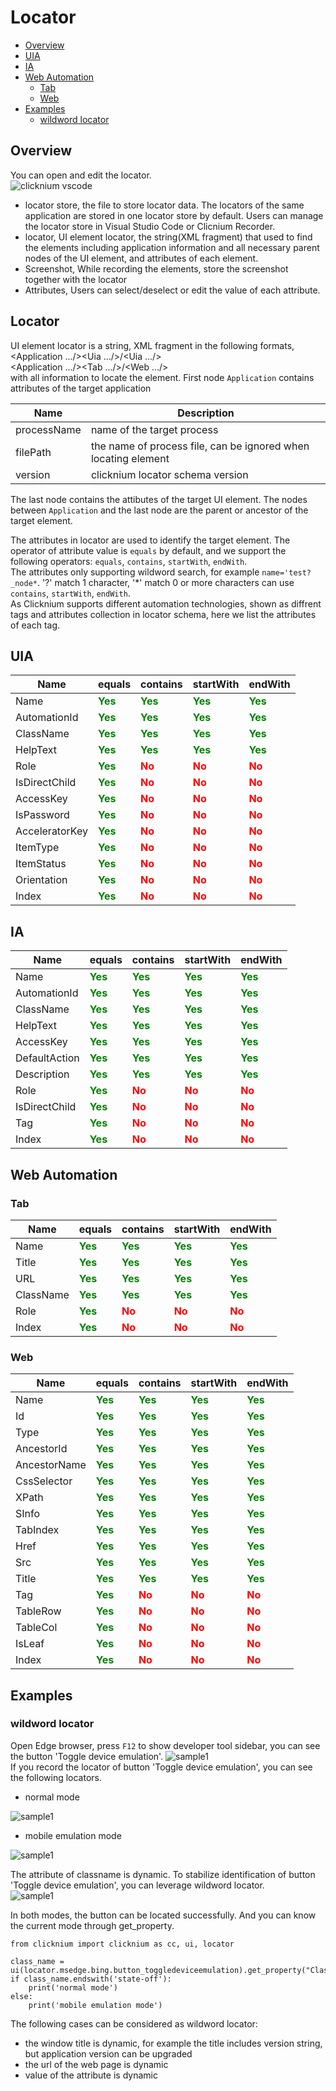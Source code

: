 # Locator<!-- {docsify-ignore-all} -->

  - [Overview](#overview)
  - [UIA](#uia)
  - [IA](#ia)
  - [Web Automation](#web-automation)
    - [Tab](#tab)
    - [Web](#web)
  - [Examples](#examples)
    - [wildword locator](#wildword-locator)

## Overview 
You can open and edit the locator.  
![clicknium vscode](../img/main.png) 
- locator store, the file to store locator data. The locators of the same application are stored in one locator store by default. Users can manage the locator store in Visual Studio Code or Clicnium Recorder.
- locator, UI element locator, the string(XML fragment) that used to find the elements including application information and all necessary parent nodes of the UI element, and attributes of each element.
- Screenshot, While recording the elements, store the screenshot together with the locator
- Attributes, Users can select/deselect or edit the value of each attribute.
  
## Locator
UI element locator is a string, XML fragment in the following formats,
<Application .../><Uia .../>/<Uia .../>  
<Application .../><Tab .../>/<Web .../>  
with all information to locate the element.
First node `Application` contains attributes of the target application
<Application processName="notepad" filePath="notepad.exe" version="1.3" />  

| Name      | Description |
| ----------- | ----------- |
| processName      |  name of the target process   |
| filePath      |  the name of process file, can be ignored when locating element  |
| version      |  clicknium locator schema version   |  

The last node contains the attibutes of the target UI element.
The nodes between `Application` and the last node are the parent or ancestor of the target element.

The attributes in locator are used to identify the target element. The operator of attribute value is `equals` by default, and we support the following operators:
`equals`, `contains`, `startWith`, `endWith`.  
The attributes only supporting wildword search, for example `name='test?_node*`. '?' match 1 character, '*' match 0 or more characters can use `contains`, `startWith`, `endWith`.  
As Clicknium supports different automation technologies, shown as diffrent tags and attributes collection in locator schema, here we list the attributes of each tag.  

## UIA
| Name      | equals | contains |startWith |endWith |
| ----------- | ----------- |----------- |----------- |----------- |
| Name |  <font color=Green><B>Yes</B></font>   |<font color=Green><B>Yes</B></font>|<font color=Green><B>Yes</B></font>|<font color=Green><B>Yes</B></font>|
| AutomationId |  <font color=Green><B>Yes</B></font>   |<font color=Green><B>Yes</B></font>|<font color=Green><B>Yes</B></font>|<font color=Green><B>Yes</B></font>|
| ClassName |  <font color=Green><B>Yes</B></font>   |<font color=Green><B>Yes</B></font>|<font color=Green><B>Yes</B></font>|<font color=Green><B>Yes</B></font>|
| HelpText |  <font color=Green><B>Yes</B></font>   |<font color=Green><B>Yes</B></font>|<font color=Green><B>Yes</B></font>|<font color=Green><B>Yes</B></font>|
| Role |  <font color=Green><B>Yes</B></font>   |<font color=Red><B>No</B></font>|<font color=Red><B>No</B></font>|<font color=Red><B>No</B></font>|
| IsDirectChild |  <font color=Green><B>Yes</B></font>   |<font color=Red><B>No</B></font>|<font color=Red><B>No</B></font>|<font color=Red><B>No</B></font>|
| AccessKey |  <font color=Green><B>Yes</B></font>   |<font color=Red><B>No</B></font>|<font color=Red><B>No</B></font>|<font color=Red><B>No</B></font>|
| IsPassword |  <font color=Green><B>Yes</B></font>   |<font color=Red><B>No</B></font>|<font color=Red><B>No</B></font>|<font color=Red><B>No</B></font>|
| AcceleratorKey |  <font color=Green><B>Yes</B></font>   |<font color=Red><B>No</B></font>|<font color=Red><B>No</B></font>|<font color=Red><B>No</B></font>|
| ItemType |  <font color=Green><B>Yes</B></font>   |<font color=Red><B>No</B></font>|<font color=Red><B>No</B></font>|<font color=Red><B>No</B></font>|
| ItemStatus |  <font color=Green><B>Yes</B></font>   |<font color=Red><B>No</B></font>|<font color=Red><B>No</B></font>|<font color=Red><B>No</B></font>|
| Orientation |  <font color=Green><B>Yes</B></font>   |<font color=Red><B>No</B></font>|<font color=Red><B>No</B></font>|<font color=Red><B>No</B></font>|
| Index |  <font color=Green><B>Yes</B></font>   |<font color=Red><B>No</B></font>|<font color=Red><B>No</B></font>|<font color=Red><B>No</B></font>|

## IA
| Name      | equals | contains |startWith |endWith |
| ----------- | ----------- |----------- |----------- |----------- |
| Name |  <font color=Green><B>Yes</B></font>   |<font color=Green><B>Yes</B></font>|<font color=Green><B>Yes</B></font>|<font color=Green><B>Yes</B></font>|
| AutomationId |  <font color=Green><B>Yes</B></font>   |<font color=Green><B>Yes</B></font>|<font color=Green><B>Yes</B></font>|<font color=Green><B>Yes</B></font>|
| ClassName |  <font color=Green><B>Yes</B></font>   |<font color=Green><B>Yes</B></font>|<font color=Green><B>Yes</B></font>|<font color=Green><B>Yes</B></font>|
| HelpText |  <font color=Green><B>Yes</B></font>   |<font color=Green><B>Yes</B></font>|<font color=Green><B>Yes</B></font>|<font color=Green><B>Yes</B></font>|
| AccessKey |  <font color=Green><B>Yes</B></font>   |<font color=Green><B>Yes</B></font>|<font color=Green><B>Yes</B></font>|<font color=Green><B>Yes</B></font>|
| DefaultAction |  <font color=Green><B>Yes</B></font>   |<font color=Green><B>Yes</B></font>|<font color=Green><B>Yes</B></font>|<font color=Green><B>Yes</B></font>|
| Description |  <font color=Green><B>Yes</B></font>   |<font color=Green><B>Yes</B></font>|<font color=Green><B>Yes</B></font>|<font color=Green><B>Yes</B></font>|
| Role |  <font color=Green><B>Yes</B></font>   |<font color=Red><B>No</B></font>|<font color=Red><B>No</B></font>|<font color=Red><B>No</B></font>|
| IsDirectChild |  <font color=Green><B>Yes</B></font>   |<font color=Red><B>No</B></font>|<font color=Red><B>No</B></font>|<font color=Red><B>No</B></font>|
| Tag |  <font color=Green><B>Yes</B></font>   |<font color=Red><B>No</B></font>|<font color=Red><B>No</B></font>|<font color=Red><B>No</B></font>|
| Index |  <font color=Green><B>Yes</B></font>   |<font color=Red><B>No</B></font>|<font color=Red><B>No</B></font>|<font color=Red><B>No</B></font>|

## Web Automation

### Tab
| Name      | equals | contains |startWith |endWith |
| ----------- | ----------- |----------- |----------- |----------- |
| Name |  <font color=Green><B>Yes</B></font>   |<font color=Green><B>Yes</B></font>|<font color=Green><B>Yes</B></font>|<font color=Green><B>Yes</B></font>|
| Title |  <font color=Green><B>Yes</B></font>   |<font color=Green><B>Yes</B></font>|<font color=Green><B>Yes</B></font>|<font color=Green><B>Yes</B></font>|
| URL |  <font color=Green><B>Yes</B></font>   |<font color=Green><B>Yes</B></font>|<font color=Green><B>Yes</B></font>|<font color=Green><B>Yes</B></font>|
| ClassName |  <font color=Green><B>Yes</B></font>   |<font color=Green><B>Yes</B></font>|<font color=Green><B>Yes</B></font>|<font color=Green><B>Yes</B></font>|
| Role |  <font color=Green><B>Yes</B></font>   |<font color=Red><B>No</B></font>|<font color=Red><B>No</B></font>|<font color=Red><B>No</B></font>|
| Index |  <font color=Green><B>Yes</B></font>   |<font color=Red><B>No</B></font>|<font color=Red><B>No</B></font>|<font color=Red><B>No</B></font>|

### Web
| Name      | equals | contains |startWith |endWith |
| ----------- | ----------- |----------- |----------- |----------- |
| Name |  <font color=Green><B>Yes</B></font>   |<font color=Green><B>Yes</B></font>|<font color=Green><B>Yes</B></font>|<font color=Green><B>Yes</B></font>|
| Id |  <font color=Green><B>Yes</B></font>   |<font color=Green><B>Yes</B></font>|<font color=Green><B>Yes</B></font>|<font color=Green><B>Yes</B></font>|
| Type |  <font color=Green><B>Yes</B></font>   |<font color=Green><B>Yes</B></font>|<font color=Green><B>Yes</B></font>|<font color=Green><B>Yes</B></font>|
| AncestorId |  <font color=Green><B>Yes</B></font>   |<font color=Green><B>Yes</B></font>|<font color=Green><B>Yes</B></font>|<font color=Green><B>Yes</B></font>|
| AncestorName |  <font color=Green><B>Yes</B></font>   |<font color=Green><B>Yes</B></font>|<font color=Green><B>Yes</B></font>|<font color=Green><B>Yes</B></font>|
| CssSelector |  <font color=Green><B>Yes</B></font>   |<font color=Green><B>Yes</B></font>|<font color=Green><B>Yes</B></font>|<font color=Green><B>Yes</B></font>|
| XPath |  <font color=Green><B>Yes</B></font>   |<font color=Green><B>Yes</B></font>|<font color=Green><B>Yes</B></font>|<font color=Green><B>Yes</B></font>|
| SInfo |  <font color=Green><B>Yes</B></font>   |<font color=Green><B>Yes</B></font>|<font color=Green><B>Yes</B></font>|<font color=Green><B>Yes</B></font>|
| TabIndex |  <font color=Green><B>Yes</B></font>   |<font color=Green><B>Yes</B></font>|<font color=Green><B>Yes</B></font>|<font color=Green><B>Yes</B></font>|
| Href |  <font color=Green><B>Yes</B></font>   |<font color=Green><B>Yes</B></font>|<font color=Green><B>Yes</B></font>|<font color=Green><B>Yes</B></font>|
| Src |  <font color=Green><B>Yes</B></font>   |<font color=Green><B>Yes</B></font>|<font color=Green><B>Yes</B></font>|<font color=Green><B>Yes</B></font>|
| Title |  <font color=Green><B>Yes</B></font>   |<font color=Green><B>Yes</B></font>|<font color=Green><B>Yes</B></font>|<font color=Green><B>Yes</B></font>|
| Tag |  <font color=Green><B>Yes</B></font>   |<font color=Red><B>No</B></font>|<font color=Red><B>No</B></font>|<font color=Red><B>No</B></font>|
| TableRow |  <font color=Green><B>Yes</B></font>   |<font color=Red><B>No</B></font>|<font color=Red><B>No</B></font>|<font color=Red><B>No</B></font>|
| TableCol |  <font color=Green><B>Yes</B></font>   |<font color=Red><B>No</B></font>|<font color=Red><B>No</B></font>|<font color=Red><B>No</B></font>|
| IsLeaf |  <font color=Green><B>Yes</B></font>   |<font color=Red><B>No</B></font>|<font color=Red><B>No</B></font>|<font color=Red><B>No</B></font>|
| Index |  <font color=Green><B>Yes</B></font>   |<font color=Red><B>No</B></font>|<font color=Red><B>No</B></font>|<font color=Red><B>No</B></font>|


## Examples
### wildword locator
Open Edge browser, press `F12` to show developer tool sidebar, you can see the button 'Toggle device emulation'.
![sample1](../img/locator_sample1_1.png)  
If you record the locator of button 'Toggle device emulation', you can see the following locators.

- normal mode  
  
![sample1](../img/locator_sample1_2.png)  
- mobile emulation mode  

![sample1](../img/locator_sample1_3.png)  

The attribute of classname is dynamic. To stabilize identification of button 'Toggle device emulation', you can leverage wildword locator.  
![sample1](../img/locator_sample1_4.png) 

In both modes, the button can be located successfully.
And you can know the current mode through get_property. 
```
from clicknium import clicknium as cc, ui, locator

class_name = ui(locator.msedge.bing.button_toggledeviceemulation).get_property("ClassName")
if class_name.endswith('state-off'):
    print('normal mode')
else:
    print('mobile emulation mode')
```

The following cases can be considered as wildword locator:
- the window title is dynamic, for example the title includes version string, but application version can be upgraded
- the url of the web page is dynamic
- value of the attribute is dynamic